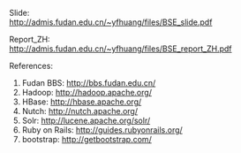 Slide:  
http://admis.fudan.edu.cn/~yfhuang/files/BSE_slide.pdf

Report_ZH:  
http://admis.fudan.edu.cn/~yfhuang/files/BSE_report_ZH.pdf

References:  
1. Fudan BBS: http://bbs.fudan.edu.cn/  
2. Hadoop: http://hadoop.apache.org/  
3. HBase: http://hbase.apache.org/  
4. Nutch: http://nutch.apache.org/  
5. Solr: http://lucene.apache.org/solr/  
6. Ruby on Rails: http://guides.rubyonrails.org/  
7. bootstrap: http://getbootstrap.com/  
